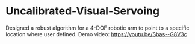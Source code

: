 # Uncalibrated-Visual-Servoing
Designed a robust algorithm for a 4-DOF robotic arm to point to a specific location where user defined.
Demo video: https://youtu.be/Sbas--G8V3c
